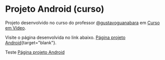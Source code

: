 # Projeto Android (curso)
Projeto desenvolvido no curso do professor [@gustavoguanabara](https://github.com/gustavoguanabara) em [Curso em Vídeo](https://youtube.com/cursoemvideo).

Visite o página desenvolvida no link abaixo.
[Página projeto Android](https://andremaluche.github.io/projeto-android/){target="blank"}.

Teste
<a href="https://andremaluche.github.io/projeto-android/" target="_blank">Página projeto Android</a>